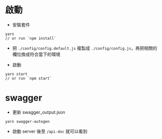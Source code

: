 # 啟動

- 安裝套件

```
yarn
// or run `npm install`
```

- 把 `./config/config.default.js` 複製成 `./config/config.js`，再把相關的欄位換成符合當下的環境

- 啟動

```
yarn start
// or run `npm start`
```

# swagger

- 更新 swagger_output.json

```
yarn swagger-autogen
```

- 啟動 server 後至 `/api-doc` 就可以看到
